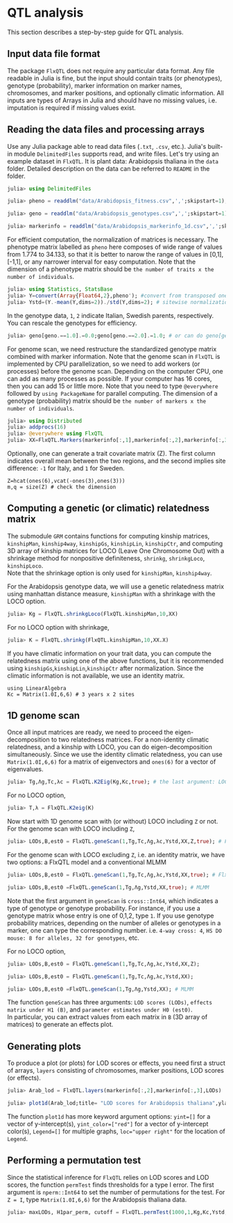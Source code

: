 # QTL analysis

This section describes a step-by-step guide for QTL analysis.

## Input data file format

The package `FlxQTL` does not require any particular data format.  Any file readable in Julia is fine, but the input should contain traits (or phenotypes), genotype (probability), marker information on marker names, chromosomes, and marker positions, and optionally climatic information.  All inputs are types of 
Arrays in Julia and should have no missing values, i.e. imputation is required if missing values exist.

## Reading the data files and processing arrays

Use any Julia package able to read data files (`.txt`, `.csv`, etc.).  Julia's built-in module `DelimitedFiles` supports read, and write files. 
Let's try using an example dataset in `FlxQTL`. It is plant data: Arabidopsis thaliana in the `data` folder.  Detailed description on the data can be 
referred to `README` in the folder.

```julia
julia> using DelimitedFiles

julia> pheno = readdlm("data/Arabidopsis_fitness.csv",',';skipstart=1); # skip to read the first row (column names) to obtain a matrix only

julia> geno = readdlm("data/Arabidopsis_genotypes.csv",',';skipstart=1); 

julia> markerinfo = readdlm("data/Arabidopsis_markerinfo_1d.csv",',';skipstart=1);

```

For efficient computation, the normalization of matrices is necessary.  The phenotype matrix labelled as `pheno` here composes of wide range of values 
from 1.774 to 34.133, so that it is better to narow the range of values in [0,1], [-1,1], or any narrower interval for easy computation.  Note that 
the dimension of a phenotype matrix should be `the number of traits x the number of individuals`.

```julia
julia> using Statistics, StatsBase
julia> Y=convert(Array{Float64,2},pheno'); #convert from transposed one to a Float64 matrix
julia> Ystd=(Y.-mean(Y,dims=2))./std(Y,dims=2); # sitewise normalization
```

In the genotype data, `1`, `2` indicate Italian, Swedish parents, respectively. You can rescale the genotypes for efficiency. 

```julia
julia> geno[geno.==1.0].=0.0;geno[geno.==2.0].=1.0; # or can do geno[geno.==1.0].=-1.0 for only genome scan

```
For genome scan, we need restructure the standardized genotype matrix combined with marker information.  Note that the genome scan in `FlxQTL` is 
implemented by CPU parallelization, so we need to add workers (or processes) before the genome scan.  Depending on the computer CPU, one can add as many 
processes as possible. If your computer has 16 cores, then you can add 15 or little more.  Note that you need to type `@everywhere` followed by `using PackageName` for parallel computing.  The dimension of a genotype (probability) matrix should be 
`the number of markers x the number of individuals`.

```julia
julia> using Distributed
julia> addprocs(16) 
julia> @everywhere using FlxQTL 
julia> XX=FlxQTL.Markers(markerinfo[:,1],markerinfo[:,2],markerinfo[:,3],geno') # marker names, chromosomes, marker positions, genotypes

```
Optionally, one can generate a trait covariate matrix (Z).  The first column indicates overall mean between the two regions, and 
the second implies site difference: `-1` for Italy, and `1` for Sweden.

```@repl
Z=hcat(ones(6),vcat(-ones(3),ones(3)))
m,q = size(Z) # check the dimension
```

## Computing a genetic (or climatic) relatedness matrix

The submodule `GRM` contains functions for computing kinship matrices, `kinshipMan`, `kinship4way`, `kinshipGs`, `kinshipLin`, `kinshipCtr`, and computing 
3D array of kinship matrices for LOCO (Leave One Chromosome Out) with a shrinkage method for nonpositive definiteness, 
`shrinkg`, `shrinkgLoco`, `kinshipLoco`.  
Note that the shrinkage option is only used for `kinshipMan`, `kinship4way`.

For the Arabidopsis genotype data, we will use a genetic relatedness matrix using manhattan distance measure, `kinshipMan` with a shrinkage with 
the LOCO option.

```julia
julia> Kg = FlxQTL.shrinkgLoco(FlxQTL.kinshipMan,10,XX)
```
For no LOCO option with shrinkage,

```julia
julia> K = FlxQTL.shrinkg(FlxQTL.kinshipMan,10,XX.X)
```


If you have climatic information on your trait data, you can compute the relatedness matrix using one of the above functions, but it is recommended using 
`kinshipGs`,`kinshipLin`,`kinshipCtr` after normalization.  Since the climatic information is not available, we use an identity matrix.

```@repl
using LinearAlgebra
Kc = Matrix(1.0I,6,6) # 3 years x 2 sites
```

## 1D genome scan

Once all input matrices are ready, we need to proceed the eigen-decomposition to two relatedness matrices. 
For a non-identity climatic relatedness, and a kinship with LOCO, you can do eigen-decomposition simultaneously.  Since we use the identity climatic 
relatedness, you can use `Matrix(1.0I,6,6)` for a matrix of eigenvectors and `ones(6)` for a vector of eigenvalues.

```julia
julia> Tg,Λg,Tc,λc = FlxQTL.K2Eig(Kg,Kc,true); # the last argument: LOCO::Bool = false (default)
```

For no LOCO option,

```julia
julia> T,λ = FlxQTL.K2eig(K)
```
Now start with 1D genome scan with (or without) LOCO including `Z` or not.  
For the genome scan with LOCO including `Z`, 

```julia
julia> LODs,B,est0 = FlxQTL.geneScan(1,Tg,Tc,Λg,λc,Ystd,XX,Z,true); # FlxQTL for including Z (trait covariates) or Z=I
```
For the genome scan with LOCO excluding `Z`, i.e. an identity matrix, we have two options: a FlxQTL model and a conventional MLMM 
```julia
julia> LODs,B,est0 = FlxQTL.geneScan(1,Tg,Tc,Λg,λc,Ystd,XX,true); # FlxQTL for Z=I 

julia> LODs,B,est0 =FlxQTL.geneScan(1,Tg,Λg,Ystd,XX,true); # MLMM
```
Note that the first argument in `geneScan` is `cross::Int64`, which indicates a type of genotype or genotype probability.  For instance, if you use a 
genotype matrix whose entry is one of 0,1,2, type `1`. If you use genotype probability matrices, depending on the number of alleles or genotypes in a marker, one can type the corresponding number. i.e. `4-way cross: 4`, `HS DO mouse: 8 for alleles, 32 for genotypes`, etc.   

For no LOCO option,

```julia
julia> LODs,B,est0 = FlxQTL.geneScan(1,Tg,Tc,Λg,λc,Ystd,XX,Z);

julia> LODs,B,est0 = FlxQTL.geneScan(1,Tg,Tc,Λg,λc,Ystd,XX);

julia> LODs,B,est0 =FlxQTL.geneScan(1,Tg,Λg,Ystd,XX); # MLMM
```
The function `geneScan` has three arguments: `LOD scores (LODs)`, `effects matrix under H1 (B)`, and `parameter estimates under H0 (est0)`.  
In particular, you can extract values from each matrix in `B` (3D array of matrices) to generate an effects plot.


## Generating plots

To produce a plot (or plots) for LOD scores or effects, you need first a struct of arrays, `layers` consisting of chromosomes, marker positions, 
LOD scores (or effects).

```julia
julia> Arab_lod = FlxQTL.layers(markerinfo[:,2],markerinfo[:,3],LODs)

julia> plot1d(Arab_lod;title= "LOD scores for Arabidopsis thaliana",ylabel="LOD")
```
The function `plot1d` has more keyword argument options: `yint=[]` for a vector of y-intercept(s), `yint_color=["red"]` for a vector of y-intercept 
color(s), `Legend=[]` for multiple graphs, `loc="upper right"` for the location of `Legend`.


## Performing a permutation test

Since the statistical inference for `FlxQTL` relies on LOD scores and LOD scores, the function `permTest` finds thresholds for a type I error.  The first 
argument is `nperm::Int64` to set the number of permutations for the test. For `Z = I`, type `Matrix(1.0I,6,6)` for the Arabidopsis thaliana data.

```julia
julia> maxLODs, H1par_perm, cutoff = FlxQTL.permTest(1000,1,Kg,Kc,Ystd,XX,Z;pval=[0.05 0.01])
```
